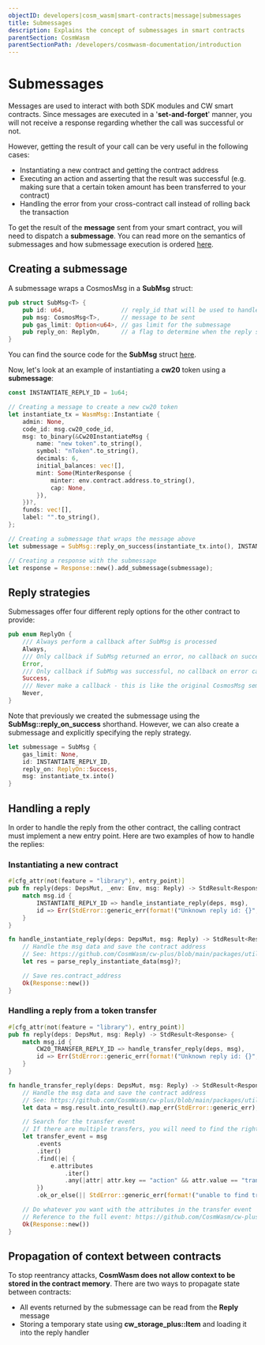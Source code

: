 ```yaml
---
objectID: developers|cosm_wasm|smart-contracts|message|submessages
title: Submessages
description: Explains the concept of submessages in smart contracts
parentSection: CosmWasm
parentSectionPath: /developers/cosmwasm-documentation/introduction
---
```


# Submessages
Messages are used to interact with both SDK modules and CW smart contracts. Since messages are executed in a '**set-and-forget**' manner, you will not receive a response regarding whether the call was successful or not.

However, getting the result of your call can be very useful in the following cases:

- Instantiating a new contract and getting the contract address
- Executing an action and asserting that the result was successful (e.g. making sure that a certain token amount has been transferred to your contract)
- Handling the error from your cross-contract call instead of rolling back the transaction

To get the result of the **message** sent from your smart contract, you will need to dispatch a **submessage**. You can read more on the semantics of submessages and how submessage execution is ordered <a href="https://github.com/CosmWasm/cosmwasm/blob/main/SEMANTICS.md#submessages" target="_blank">here</a>.

## Creating a submessage
A submessage wraps a CosmosMsg in a **SubMsg** struct:

```rust
pub struct SubMsg<T> {
    pub id: u64,                // reply_id that will be used to handle the reply
    pub msg: CosmosMsg<T>,      // message to be sent
    pub gas_limit: Option<u64>, // gas limit for the submessage
    pub reply_on: ReplyOn,      // a flag to determine when the reply should be sent
}
```

You can find the source code for the **SubMsg** struct <a href="https://github.com/CosmWasm/cosmwasm/blob/main/packages/std/src/results/submessages.rs" target="_blank">here</a>.

Now, let's look at an example of instantiating a **cw20** token using a **submessage**:

```rust
const INSTANTIATE_REPLY_ID = 1u64;

// Creating a message to create a new cw20 token
let instantiate_tx = WasmMsg::Instantiate {
    admin: None,
    code_id: msg.cw20_code_id,
    msg: to_binary(&Cw20InstantiateMsg {
        name: "new token".to_string(),
        symbol: "nToken".to_string(),
        decimals: 6,
        initial_balances: vec![],
        mint: Some(MinterResponse {
            minter: env.contract.address.to_string(),
            cap: None,
        }),
    })?,
    funds: vec![],
    label: "".to_string(),
};

// Creating a submessage that wraps the message above
let submessage = SubMsg::reply_on_success(instantiate_tx.into(), INSTANTIATE_REPLY_ID);

// Creating a response with the submessage
let response = Response::new().add_submessage(submessage);
```

## Reply strategies

Submessages offer four different reply options for the other contract to provide:

```rust
pub enum ReplyOn {
    /// Always perform a callback after SubMsg is processed
    Always,
    /// Only callback if SubMsg returned an error, no callback on success case
    Error,
    /// Only callback if SubMsg was successful, no callback on error case
    Success,
    /// Never make a callback - this is like the original CosmosMsg semantics
    Never,
}
```

Note that previously we created the submessage using the **SubMsg::reply_on_success** shorthand. However, we can also create a submessage and explicitly specifying the reply strategy.

```rust
let submessage = SubMsg {
    gas_limit: None,
    id: INSTANTIATE_REPLY_ID,
    reply_on: ReplyOn::Success,
    msg: instantiate_tx.into()
}
```

## Handling a reply

In order to handle the reply from the other contract, the calling contract must implement a new entry point. Here are two examples of how to handle the replies:

### Instantiating a new contract

```rust
#[cfg_attr(not(feature = "library"), entry_point)]
pub fn reply(deps: DepsMut, _env: Env, msg: Reply) -> StdResult<Response> {
    match msg.id {
        INSTANTIATE_REPLY_ID => handle_instantiate_reply(deps, msg),
        id => Err(StdError::generic_err(format!("Unknown reply id: {}", id))),
    }
}

fn handle_instantiate_reply(deps: DepsMut, msg: Reply) -> StdResult<Response> {
    // Handle the msg data and save the contract address
    // See: https://github.com/CosmWasm/cw-plus/blob/main/packages/utils/src/parse_reply.rs
    let res = parse_reply_instantiate_data(msg)?;

    // Save res.contract_address
    Ok(Response::new())
}
```

### Handling a reply from a token transfer

```rust
#[cfg_attr(not(feature = "library"), entry_point)]
pub fn reply(deps: DepsMut, msg: Reply) -> StdResult<Response> {
    match msg.id {
        CW20_TRANSFER_REPLY_ID => handle_transfer_reply(deps, msg),
        id => Err(StdError::generic_err(format!("Unknown reply id: {}", id))),
    }
}

fn handle_transfer_reply(deps: DepsMut, msg: Reply) -> StdResult<Response> {
    // Handle the msg data and save the contract address
    // See: https://github.com/CosmWasm/cw-plus/blob/main/packages/utils/src/parse_reply.rs
    let data = msg.result.into_result().map_err(StdError::generic_err);

    // Search for the transfer event
    // If there are multiple transfers, you will need to find the right event to handle
    let transfer_event = msg
        .events
        .iter()
        .find(|e| {
            e.attributes
                .iter()
                .any(|attr| attr.key == "action" && attr.value == "transfer")
        })
        .ok_or_else(|| StdError::generic_err(format!("unable to find transfer action"))?;

    // Do whatever you want with the attributes in the transfer event
    // Reference to the full event: https://github.com/CosmWasm/cw-plus/blob/main/contracts/cw20-base/src/contract.rs#L239-L244
    Ok(Response::new())
}
```

## Propagation of context between contracts

To stop reentrancy attacks, **CosmWasm does not allow context to be stored in the contract memory**. There are two ways to propagate state between contracts:

- All events returned by the submessage can be read from the **Reply** message
- Storing a temporary state using **cw_storage_plus::Item** and loading it into the reply handler
